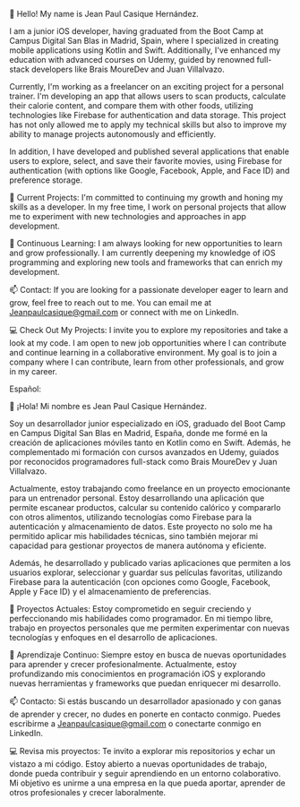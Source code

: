 👋 Hello! My name is Jean Paul Casique Hernández.

I am a junior iOS developer, having graduated from the Boot Camp at Campus Digital San Blas in Madrid, Spain, where I specialized in creating mobile applications using Kotlin and Swift. Additionally, I've enhanced my education with advanced courses on Udemy, guided by renowned full-stack developers like Brais MoureDev and Juan Villalvazo.

Currently, I'm working as a freelancer on an exciting project for a personal trainer. I'm developing an app that allows users to scan products, calculate their calorie content, and compare them with other foods, utilizing technologies like Firebase for authentication and data storage. This project has not only allowed me to apply my technical skills but also to improve my ability to manage projects autonomously and efficiently.

In addition, I have developed and published several applications that enable users to explore, select, and save their favorite movies, using Firebase for authentication (with options like Google, Facebook, Apple, and Face ID) and preference storage.

🔭 Current Projects:
I'm committed to continuing my growth and honing my skills as a developer. In my free time, I work on personal projects that allow me to experiment with new technologies and approaches in app development.

🌱 Continuous Learning:
I am always looking for new opportunities to learn and grow professionally. I am currently deepening my knowledge of iOS programming and exploring new tools and frameworks that can enrich my development.

📫 Contact:
If you are looking for a passionate developer eager to learn and grow, feel free to reach out to me. You can email me at Jeanpaulcasique@gmail.com or connect with me on LinkedIn.

💻 Check Out My Projects:
I invite you to explore my repositories and take a look at my code. I am open to new job opportunities where I can contribute and continue learning in a collaborative environment. My goal is to join a company where I can contribute, learn from other professionals, and grow in my career.

Español:

👋 ¡Hola! Mi nombre es Jean Paul Casique Hernández.

Soy un desarrollador junior especializado en iOS, graduado del Boot Camp en Campus Digital San Blas en Madrid, España, donde me formé en la creación de aplicaciones móviles tanto en Kotlin como en Swift. Además, he complementado mi formación con cursos avanzados en Udemy, guiados por reconocidos programadores full-stack como Brais MoureDev y Juan Villalvazo.

Actualmente, estoy trabajando como freelance en un proyecto emocionante para un entrenador personal. Estoy desarrollando una aplicación que permite escanear productos, calcular su contenido calórico y compararlo con otros alimentos, utilizando tecnologías como Firebase para la autenticación y almacenamiento de datos. Este proyecto no solo me ha permitido aplicar mis habilidades técnicas, sino también mejorar mi capacidad para gestionar proyectos de manera autónoma y eficiente.

Además, he desarrollado y publicado varias aplicaciones que permiten a los usuarios explorar, seleccionar y guardar sus películas favoritas, utilizando Firebase para la autenticación (con opciones como Google, Facebook, Apple y Face ID) y el almacenamiento de preferencias.

🔭 Proyectos Actuales:
Estoy comprometido en seguir creciendo y perfeccionando mis habilidades como programador. En mi tiempo libre, trabajo en proyectos personales que me permiten experimentar con nuevas tecnologías y enfoques en el desarrollo de aplicaciones.

🌱 Aprendizaje Continuo:
Siempre estoy en busca de nuevas oportunidades para aprender y crecer profesionalmente. Actualmente, estoy profundizando mis conocimientos en programación iOS y explorando nuevas herramientas y frameworks que puedan enriquecer mi desarrollo.

📫 Contacto:
Si estás buscando un desarrollador apasionado y con ganas de aprender y crecer, no dudes en ponerte en contacto conmigo. Puedes escribirme a Jeanpaulcasique@gmail.com o conectarte conmigo en LinkedIn.

💻 Revisa mis proyectos:
Te invito a explorar mis repositorios y echar un vistazo a mi código. Estoy abierto a nuevas oportunidades de trabajo, donde pueda contribuir y seguir aprendiendo en un entorno colaborativo. Mi objetivo es unirme a una empresa en la que pueda aportar, aprender de otros profesionales y crecer laboralmente.



>
